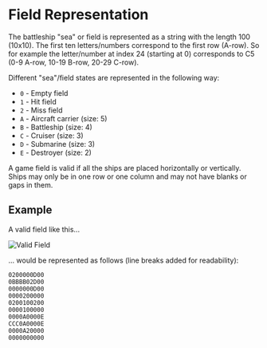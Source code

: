 # Field Representation

The battleship "sea" or field is represented as a string with the length 100
(10x10).
The first ten letters/numbers correspond to the first row (A-row).
So for example the letter/number at index 24 (starting at 0) corresponds to C5
(0-9 A-row, 10-19 B-row, 20-29 C-row).

Different "sea"/field states are represented in the following way:

-   `0` - Empty field
-   `1` - Hit field
-   `2` - Miss field
-   `A` - Aircraft carrier (size: 5)
-   `B` - Battleship (size: 4)
-   `C` - Cruiser (size: 3)
-   `D` - Submarine (size: 3)
-   `E` - Destroyer (size: 2)

A game field is valid if all the ships are placed horizontally or vertically.
Ships may only be in one row or one column and may not have blanks or gaps in
them.

## Example

A valid field like this...

<img :src="$withBase('/screenshots/valid-field.png')" alt="Valid Field">

... would be represented as follows (line breaks added for readability):

```
0200000D00
0BBBB02D00
0000000D00
0000200000
0200100200
0000100000
0000A0000E
CCC0A0000E
0000A20000
0000000000
```
